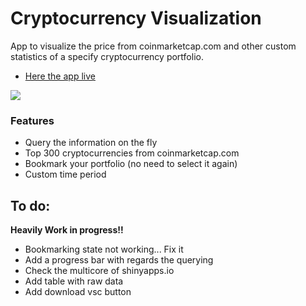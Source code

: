 # Cryptocurrency Visualization

App to visualize the price from coinmarketcap.com and other custom statistics of a specify cryptocurrency portfolio. 

- [Here the app live](https://carlescg.shinyapps.io/crypto/)

![](https://github.com/carlescg/Crypto_Portfolio_App/blob/master/cover.png) 

### Features  
- Query the information on the fly
- Top 300 cryptocurrencies from coinmarketcap.com
- Bookmark your portfolio (no need to select it again) 
- Custom time period

## To do:  
**Heavily Work in progress!!**

- Bookmarking state not working... Fix it 
- Add a progress bar with regards the querying  
- Check the multicore of shinyapps.io
- Add table with raw data
- Add download vsc button
